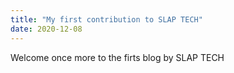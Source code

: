 ```yaml
---
title: "My first contribution to SLAP TECH" 
date: 2020-12-08
---
```


Welcome once more to the firts blog by SLAP TECH
